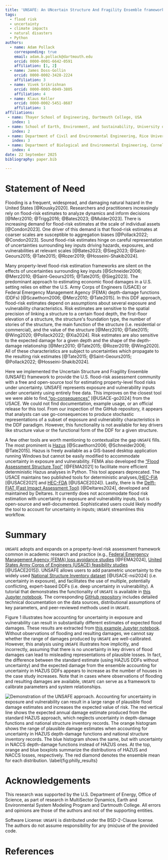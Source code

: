 ```yaml
---
title: 'UNSAFE: An UNcertain Structure And Fragility Ensemble framework for property-level flood risk estimation'
tags:
  - flood risk
  - uncertainty
  - climate impacts
  - natural disasters
  - Python
authors:
  - name: Adam Pollack
    corresponding: true
    email: adam.b.pollack@dartmouth.edu
    orcid: 0000-0001-6642-0591
    affiliation: [1, 2]
  - name: James Doss-Gollin
    orcid: 0000-0002-3428-2224
    affiliation: 3
  - name: Vivek Srikrishnan
    orcid: 0000-0003-0049-3805
    affiliation: 4
  - name: Klaus Keller
    orcid: 0000-0002-5451-8687
    affiliation: 1
affiliations:
 - name: Thayer School of Engineering, Dartmouth College, USA
   index: 1
 - name: School of Earth, Environment, and Sustainability, University of Iowa, USA
   index: 2
 - name: Department of Civil and Environmental Engineering, Rice University, USA
   index: 3
 - name: Department of Biological and Environmental Engineering, Cornell University, USA
   index: 4
date: 22 September 2025
bibliography: paper.bib

---
```

# Statement of Need
Flooding is a frequent, widespread, and damaging natural hazard in the United States [@Kousky2020]. Researchers and practitioners increasingly rely on flood-risk estimates to analyze dynamics and inform decisions [@Merz2010; @Trigg2016; @Bates2023; @Mulder2023]. There is increasing demand for flood-risk estimates at the scale of individual assets [@Condon2023]. One driver of this demand is that flood-risk estimates at coarser scales are susceptible to aggregation biases [@Pollack2022; @Condon2023]. Sound flood-risk estimates hinge on careful representation of uncertainties surrounding key inputs driving hazards, exposures, and vulnerabilities at relevant scales [@Bates2023; @Sieg2023; @Saint-Geours2015; @Tate2015; @Rozer2019; @Hosseini-Shakib2024].

Many property-level flood-risk estimation frameworks are silent on the effects of uncertainties  surrounding key inputs [@Schneider2006; @Merz2010; @Saint-Geours2015; @Tate2015; @Sieg2023]. The predominant approach  to estimating economic flood damages in a U.S. setting relies on either the U.S. Army Corps of Engineers (USACE) or Federal Emergency Management Agency (FEMA) depth-damage functions (DDFs) [@Scawthorn2006; @Merz2010; @Tate2015]. In this DDF approach, flood-risk estimates depend on assumptions about several exposure and vulnerability characteristics. Risk estimates are sensitive to the spatial precision of linking a structure to a certain flood depth, the first-floor elevation of a structure, the structure's foundation type, the number of stories of the structure, the main function of the structure (i.e. residential or commercial), and the value of the structure [@Merz2010; @Tate2015; @Wing2020; @Pollack2022; @Xia2024]. Risk estimates are also sensitive to the expected damage for a given depth and the shape of the depth-damage relationship [@Merz2010; @Tate2015; @Rozer2019; @Wing2020]. All of these characteristics are subject to uncertainties which propagate to the resulting risk estimates [@Tate2015; @Saint-Geours2015; @Pollack2022; @Hosseini-Shakib2024].

Here we implemented the Uncertain Structure and Fragility Ensemble (UNSAFE) framework to provide the U.S. flood-risk assessment community with a free and open-source tool for estimating property-level flood risks under uncertainty. UNSAFE represents exposure and vulnerability inputs under uncertainty using entirely free data. This improves on the closest tool we were able to find,[“go-consequences”](https://github.com/USACE/go-consequences) [@USACE-go2024] from the USACE. We could not find documentation, example usage, or an official release for this tool. From our inspection of the GitHub repository, it appears that analysts can use go-consequences to produce stochastic representations of a subset of exposure and vulnerability characteristics in the DDF paradigm. However, this functionality is not available for key drivers like structure value or the functional form of the DDF for a given structure.  

A few other tools are worth mentioning to contextualize the gap `UNSAFE` fills. The most prominent is [Hazus](https://www.fema.gov/flood-maps/products-tools/hazus) [@Scawthorn2006; @Schneider2006; @Tate2015]. Hazus is freely available as a GIS-based desktop application running Windows but cannot be easily modified to accommodate uncertainty in exposure and vulnerability. FEMA also developed the [“Flood Assessment Structure Tool”](https://github.com/nhrap-hazus/FAST?tab=readme-ov-file) [@FEMA2021] to facilitate more efficient deterministic Hazus analyses in Python. This tool appears deprecated. The USACE maintains two published tools for deterministic analyses,([HEC-FIA](https://www.hec.usace.army.mil/confluence/fiadocs/fiaum/latest) [@USACE2021] and [HEC-FDA](https://www.hec.usace.army.mil/software/hec-fda/documentation/CPD-72_V1.4.1.pdf) [@USACE2024]). Lastly, there is the [Delft-FIAT (Fast Impact Assessment Tool)](https://deltares.github.io/Delft-FIAT/stable/) [@Deltares2024], developed and maintained by Deltares. It currently does not accommodate flood risk estimation with uncertainty in exposure and vulnerability inputs, but is open-source and well-documented. Sophisticated users could likely modify the tool to account for uncertainty in inputs; `UNSAFE` streamlines this workflow.

# Summary
`UNSAFE` adopts and expands on a property-level risk assessment framework common in academic research and practice (e.g., [Federal Emergency Management Agency (FEMA) loss avoidance studies](https://www.fema.gov/grants/mitigation/loss-avoidance-studies) [@FEMA2024], [United States Army Corps of Engineers (USACE) feasibility studies](https://www.nad.usace.army.mil/Portals/40/docs/NACCS/10A_PhysicalDepthDmgFxSummary_26Jan2015.pdf) [@USACE2015]). UNSAFE allows users to add parametric uncertainty to the widely used [National Structure Inventory dataset](https://www.hec.usace.army.mil/confluence/nsi/technicalreferences/2019/technical-documentation) [@USACE-nsi2024] (i.e. uncertainty in exposure), and facilitates the use of multiple, potentially conflicting, expert-based DDFs (i.e. deep uncertainty in vulnerability). A tutorial that demonstrates the functionality of `UNSAFE` is available in [this Jupyter notebook](https://github.com/abpoll/unsafe/blob/main/examples/phil_frd_partial/notebooks/partial_data_example.ipynb). The corresponding [GitHub repository](https://github.com/abpoll/unsafe) includes detailed technical documentation on the data sources, distributional assumptions of key parameters, and peer-reviewed methods used in `UNSAFE`.

Figure 1 illustrates how accounting for uncertainty in exposure and vulnerability can result in substantially different estimates of expected flood damages. These results are extracted from [this example Jupyter notebook](https://html-preview.github.io/?url=https://github.com/abpoll/unsafe/blob/main/examples/philadelphia_frd/notebooks/full_data_example.html). Without observations of flooding and resulting damages, we cannot say whether the range of damages produced by `UNSAFE` are well-calibrated. However, this analysis using `UNSAFE` illustrates how implicitly, and incorrectly, assuming that there is no uncertainty in key drivers of flood damages can lead to misleading representations of plausible losses. In fact, the difference between the standard estimate (using HAZUS DDFs without uncertainty) and the expected damage from the ensemble accounting for uncertainty in HAZUS DDFs appears to increase as the number of houses in the case study increases. Note that in cases where observations of flooding and resulting damages are available, `UNSAFE` can serve as a framework to calibrate parameters and system relationships.


![**Demonstration of the UNSAFE approach.** Accounting for uncertainty in exposure and vulnerability can result in a large range of plausible flood damage estimates and increases the expected value of risk. The red vertical line shows the expected annual damage estimate produced from the standard HAZUS approach, which neglects uncertainty in depth-damage functions and national structure inventory records. The orange histogram shows the range of plausible damage estimates when accounting for uncertainty in HAZUS depth-damage functions and national structure inventory records. The blue histogram shows the same, but with uncertainty in NACCS depth-damage functions instead of HAZUS ones. At the top, orange and blue boxplots summarize the distributions of HAZUS and NACCS losses, respectively. The red diamond denotes the ensemble mean for each distribution. \label{fig:philly_results}](philly_results.png)

# Acknowledgements
This research was supported by the U.S. Department of Energy, Office of Science, as part of research in MultiSector Dynamics, Earth and Environmental System Modeling Program and Dartmouth College. All errors and opinions are those of the authors and not of the supporting entities.

Software License: `UNSAFE` is distributed under the BSD-2-Clause license. The authors do not assume responsibility for any (mis)use of the provided code.

# References
